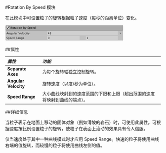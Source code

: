 #Rotation By Speed 模块

在此模块中可设置粒子的旋转根据粒子速度（每秒的距离单位）变化。

![](../uploads/Main/PartSysRotBySpeedInsp.png) 

##属性

|**_属性_** |**_功能_** |
|:---|:---|
|__Separate Axes__ |为每个旋转轴独立控制旋转。 |
|__Angular Velocity__ |旋转速度（以度/秒为单位）。 |
|__Speed Range__ |大小曲线映射到的速度范围的下限和上限（超出范围的速度将映射到曲线的端点）。 |

##详细信息

当粒子表示在地面上移动的固体对象（例如滑坡的岩石）时，可使用此属性。可根据速度按比例设置粒子的旋转，使粒子在表面上滚动的效果具有令人信服。

仅当速度处于其中一种曲线模式时才应用 Speed Range。快速的粒子将使用曲线右端的值旋转，而较慢的粒子将使用曲线左侧的值。
